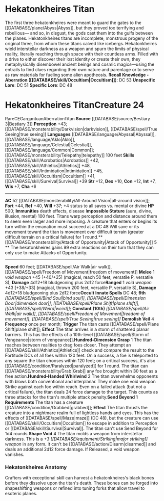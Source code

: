 ﻿---
ac: '52'
alignment: CE
all_resistance: null
burrow_speed: null
charisma: '+9'
climb_speed: null
constitution: '+12'
creature_ability:
- Attack of Opportunity
- Demolish Veil
- Hundred-Dimension Grasp
- Hundred-Handed Whirlwind
- ''
- Impossible Stature
- Send Beyond
- Shape Void
creature_family: '[[DATABASE/monsterfamily/Titan|Titan]]'
dexterity: '+10'
element: null
fly_speed: null
fortitude: '+44'
hardness: null
hp: '500'
id: '1342'
immunity:
- '[[DATABASE/trait/Death|death]] effects'
- '[[DATABASE/trait/Disease|disease]]'
intelligence: '+7'
land_speed: '60'
language:
- '[[DATABASE/language/Abyssal|Abyssal]]'
- '[[DATABASE/language/Aklo|Aklo]]'
- '[[DATABASE/language/Celestial|Celestial]]'
- '[[DATABASE/language/Common|Common]] ; [[DATABASE/monsterability/Telepathy|telepathy]]
  100 feet'
level: '24'
max_speed: '60'
name: Hekatonkheires Titan
perception: '+43'
rarity: Rare
reflex: '+40'
resistance: null
rus_type_level: null
school: null
sense:
- '[[DATABASE/monsterability/Darkvision|darkvision]]'
- '[[DATABASE/spell/True Seeing|true seeing]]'
size: Gargantuan
skill:
- '[[DATABASE/skill/Acrobatics|Acrobatics]] +42'
- '[[DATABASE/skill/Athletics|Athletics]] +48'
- '[[DATABASE/skill/Intimidation|Intimidation]] +45'
- '[[DATABASE/skill/Occultism|Occultism]] +41'
- '[[DATABASE/skill/Survival|Survival]] +39'
source: '[[DATABASE/source/Bestiary 3|Bestiary 3]]'
speed:
- 60 feet; [[DATABASE/spell/Air Walk|air walk]]
- '[[DATABASE/spell/Freedom of Movement|freedom of movement]]'
spell:
- '[[DATABASE/spell/Air Walk|Air Walk]]'
- '[[DATABASE/spell/Bind Soul|BindSoul]]'
- '[[DATABASE/spell/Dimension Door|Dimension Door]]'
- '[[DATABASE/spell/Freedom of Movement|Freedom of Movement]]'
- '[[DATABASE/spell/Plane Shift|Plane Shift]]'
- '[[DATABASE/spell/True Seeing|True Seeing]]'
- '[[DATABASE/spell/Weird|Weird]]'
strength: '+12'
strength_req: '12'
strongest_save:
- Fortitude
swim_speed: null
trait:
- '[[DATABASE/trait/Aberration|Aberration]]'
- '[[DATABASE/trait/Rare|Rare]]'
- '[[DATABASE/trait/Titan|Titan]]'
type: Creature
vision: Darkvision
weakest_save:
- Will
weakness: null
will: '+37'
wisdom: '+7'

---
# Hekatonkheires Titan

The first three hekatonkheires were meant to guard the gates to the [[DATABASE/plane/Abyss|Abyss]], but they proved too terrifying and rebellious— and so, in disgust, the gods cast them into the gulfs between the planes. Hekatonkheires titans are incomplete, monstrous progeny of the original three, from whom these titans calved like icebergs.
 Hekatonkheires wield interstellar darkness as a weapon and spurn the limits of physical reality, literally reaching through space with their countless arms. Filled with a drive to either discover their lost identity or create their own, they metaphysically disembowel ancient beings and cosmic magics—using the entrails to find clues regarding their own nature and parentage or to serve as raw materials for fueling some alien apotheosis.
**Recall Knowledge - Aberration ([[DATABASE/skill/Occultism|Occultism]])**: DC 53
**Unspecific Lore**: DC 51
**Specific Lore**: DC 48

# Hekatonkheires Titan<span class="item-type">Creature 24</span>

<span class="trait-rare item-trait">Rare</span><span class="trait-alignment item-trait">CE</span><span class="trait-size item-trait">Gargantuan</span><span class="item-trait">Aberration</span><span class="item-trait">Titan</span>
**Source** [[DATABASE/source/Bestiary 3|Bestiary 3]]
**Perception** +43; [[DATABASE/monsterability/Darkvision|darkvision]], [[DATABASE/spell/True Seeing|true seeing]]
**Languages** [[DATABASE/language/Abyssal|Abyssal]], [[DATABASE/language/Aklo|Aklo]], [[DATABASE/language/Celestial|Celestial]], [[DATABASE/language/Common|Common]]; [[DATABASE/monsterability/Telepathy|telepathy]] 100 feet
**Skills** [[DATABASE/skill/Acrobatics|Acrobatics]] +42, [[DATABASE/skill/Athletics|Athletics]] +48, [[DATABASE/skill/Intimidation|Intimidation]] +45, [[DATABASE/skill/Occultism|Occultism]] +41, [[DATABASE/skill/Survival|Survival]] +39
**Str** +12, **Dex** +10, **Con** +12, **Int** +7, **Wis** +7, **Cha** +9

---
**AC** 52 [[DATABASE/monsterability/All-Around Vision|all-around vision]]; **Fort** +44, **Ref** +40, **Will** +37; +4 status to all saves vs. mental or divine
**HP** 500; **Immunities** death effects, disease
<span class="in-box-ability">**Impossible Stature** (aura, divine, illusion, mental) 100 feet. Titans warp perception and distance around them to seem even larger and more imposing. A creature that enters or begins its turn within the emanation must succeed at a DC 48 Will save or its movement toward the titan is movement over difficult terrain (greater difficult terrain on a critical failure) for 1 round.</span><span class="in-box-ability">**[[DATABASE/monsterability/Attack of Opportunity|Attack of Opportunity]] <span class="action-icon">5</span> ** The hekatonkheires gains 99 extra reactions on their turn that they can only use to make Attacks of Opportunity.</span>

---
**Speed** 60 feet; [[DATABASE/spell/Air Walk|air walk]], [[DATABASE/spell/Freedom of Movement|freedom of movement]]
<span class="in-box-ability">**Melee** <span class="action-icon">1</span> _void weapon_ +45 [+40/+35] (magical, reach 50 feet, versatile P, versatile S), **Damage** 4d12+18 bludgeoning plus 2d12 force</span><span class="in-box-ability">**Ranged** <span class="action-icon">1</span> _void weapon_ +43 [+38/+33] (magical, thrown 200 feet, versatile P, versatile S), **Damage** 4d12+18 bludgeoning plus 2d12 force</span>**Occult Innate Spells** DC 48; **9th** _[[DATABASE/spell/Bind Soul|bind soul]]_, _[[DATABASE/spell/Dimension Door|dimension door]]_, _[[DATABASE/spell/Plane Shift|plane shift]]_, _[[DATABASE/spell/Weird|weird]]_; **Constant** **(10th)** _[[DATABASE/spell/Air Walk|air walk]]_, _[[DATABASE/spell/Freedom of Movement|freedom of movement]]_, _[[DATABASE/spell/True Seeing|true seeing]]_
<span class="in-box-ability">**Demolish Veil** <span class="action-icon">4</span> **Frequency** once per month; **Trigger** The titan casts [[DATABASE/spell/Plane Shift|plane shift]]; **Effect** The titan arrives in a storm of shattered planar barriers. This has the effects of a 10th-level [[DATABASE/spell/Storm of Vengeance|storm of vengeance]].</span><span class="in-box-ability">**Hundred-Dimension Grasp** <span class="action-icon">1</span> The titan reaches between realities to drag foes closer. They attempt an [[DATABASE/skill/Athletics|Athletics]] check and compare the result to the Fortitude DCs of all foes within 120 feet. On a success, a foe is teleported to any square the titan chooses within 120 feet; on a critical success, it's also [[DATABASE/condition/Paralyzed|paralyzed]] for 1 round. The titan can [[DATABASE/monsterability/Grab|Grab]] any foe brought within 30 feet as a free action.</span><span class="in-box-ability">**Hundred-Handed Whirlwind** <span class="action-icon">2</span> The titan overwhelms opponents with blows both conventional and interplanar. They make one void weapon Strike against each foe within reach. Even on a failed attack (but not a critical failure), the titan deals 24 force damage to the target. This counts as three attacks for the titan's multiple attack penalty.</span><span class="in-box-ability">**Send Beyond** <span class="action-icon">1</span> **Requirements** The titan has a creature [[DATABASE/condition/Grabbed|grabbed]]; **Effect** The titan thrusts the creature into a nightmare realm full of lightless hands and eyes. This has the effects of [[DATABASE/spell/Maze|maze]] (DC 48), but the creature can use [[DATABASE/skill/Occultism|Occultism]] to escape in addition to Perception or [[DATABASE/skill/Survival|Survival]]. The titan can't use Send Beyond for 1d4 rounds.</span><span class="in-box-ability">**Shape Void** <span class="action-icon">4</span> The titan molds a weapon from interstellar darkness. This is a _+3 [[DATABASE/equipment/Striking|major striking]] weapon_ in any form. It can't be [[DATABASE/action/Disarm|disarmed]] and deals an additional 2d12 force damage. If Released, a void weapon vanishes.</span>

###  Hekatonkheires Anatomy

Crafters with exceptional skill can harvest a hekatonkheires's black bones before they dissolve upon the titan's death. These bones can be forged into shapeshifting weapons or refined into tuning forks that allow travel to esoteric planes.